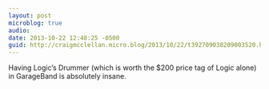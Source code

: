 ```yaml
---
layout: post
microblog: true
audio: 
date: 2013-10-22 12:48:25 -0500
guid: http://craigmcclellan.micro.blog/2013/10/22/t392709038209003520.html
---
```

Having Logic’s Drummer (which is worth the $200 price tag of Logic alone) in GarageBand is absolutely insane.
